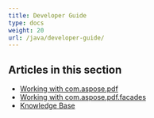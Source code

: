 ```yaml
---
title: Developer Guide
type: docs
weight: 20
url: /java/developer-guide/
---
```



## **Articles in this section**
- [Working with com.aspose.pdf](/pdf/java/working-with-com-aspose-pdf/)
- [Working with com.aspose.pdf.facades](/pdf/java/working-with-com-aspose-pdf-facades/)
- [Knowledge Base](/pdf/java/knowledge-base/)